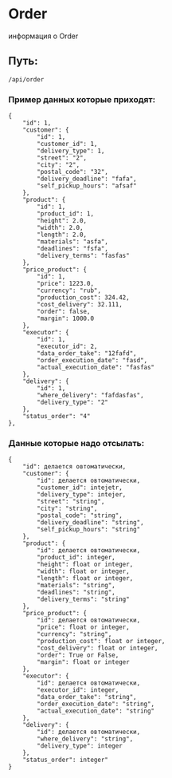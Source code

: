 # Order

информация о Order

## Путь:

    /api/order

### Пример данных которые приходят:

    {
        "id": 1,
        "customer": {
            "id": 1,
            "customer_id": 1,
            "delivery_type": 1,
            "street": "2",
            "city": "2",
            "postal_code": "32",
            "delivery_deadline": "fafa",
            "self_pickup_hours": "afsaf"
        },
        "product": {
            "id": 1,
            "product_id": 1,
            "height": 2.0,
            "width": 2.0,
            "length": 2.0,
            "materials": "asfa",
            "deadlines": "fsfa",
            "delivery_terms": "fasfas"
        },
        "price_product": {
            "id": 1,
            "price": 1223.0,
            "currency": "rub",
            "production_cost": 324.42,
            "cost_delivery": 32.111,
            "order": false,
            "margin": 1000.0
        },
        "executor": {
            "id": 1,
            "executor_id": 2,
            "data_order_take": "12fafd",
            "order_execution_date": "fasd",
            "actual_execution_date": "fasfas"
        },
        "delivery": {
            "id": 1,
            "where_delivery": "fafdasfas",
            "delivery_type": "2"
        },
        "status_order": "4"
    },

### Данные которые надо отсылать:

    {
        "id": делается овтоматически,
        "customer": {
            "id": делается овтоматически,
            "customer_id": intejetr,
            "delivery_type": intejer,
            "street": "string",
            "city": "string",
            "postal_code": "string",
            "delivery_deadline": "string",
            "self_pickup_hours": "string"
        },
        "product": {
            "id": делается овтоматически,
            "product_id": integer,
            "height": float or integer,
            "width": float or integer,
            "length": float or integer,
            "materials": "string",
            "deadlines": "string",
            "delivery_terms": "string"
        },
        "price_product": {
            "id": делается овтоматически,
            "price": float or integer,
            "currency": "string",
            "production_cost": float or integer,
            "cost_delivery": float or integer,
            "order": True or False,
            "margin": float or integer
        },
        "executor": {
            "id": делается овтоматически,
            "executor_id": integer,
            "data_order_take": "string",
            "order_execution_date": "string",
            "actual_execution_date": "string"
        },
        "delivery": {
            "id": делается овтоматически,
            "where_delivery": "string",
            "delivery_type": integer
        },
        "status_order": integer"
    }
